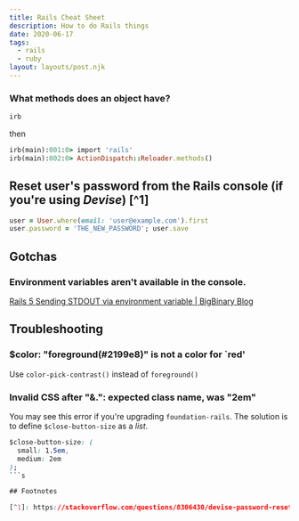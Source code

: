 ```yaml
---
title: Rails Cheat Sheet
description: How to do Rails things
date: 2020-06-17
tags:
  - rails
  - ruby
layout: layouts/post.njk
---
```


### What methods does an object have?

```bash
irb
```

then

```ruby
irb(main):001:0> import 'rails'
irb(main):002:0> ActionDispatch::Reloader.methods()
```

## Reset user's password from the Rails console (if you're using _Devise_) [^1]

```ruby
user = User.where(email: 'user@example.com').first
user.password = 'THE_NEW_PASSWORD'; user.save
```

## Gotchas

### Environment variables aren't available in the console.

[Rails 5 Sending STDOUT via environment variable | BigBinary Blog](https://blog.bigbinary.com/2016/04/12/rails-5-allows-to-send-log-to-stdout-via-environment-variable.html)

## Troubleshooting

### \$color: "foreground(#2199e8)" is not a color for `red'

Use `color-pick-contrast()` instead of `foreground()`

### Invalid CSS after "&.": expected class name, was "2em"

You may see this error if you're upgrading `foundation-rails`. The solution is to define `$close-button-size` as a _list_.

````css
$close-button-size: (
  small: 1.5em,
  medium: 2em
);
```s

## Footnotes

[^1]: https://stackoverflow.com/questions/8306430/devise-password-reset-from-rails-console
````
